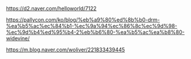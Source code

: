 https://d2.naver.com/helloworld/7122

https://pallycon.com/ko/blog/%eb%a9%80%ed%8b%b0-drm-%ea%b5%ac%ec%84%b1-%ec%9a%94%ec%86%8c%ec%9d%98-%ec%9d%b4%ed%95%b4-2%eb%b6%80-%ea%b5%ac%ea%b8%80-widevine/

https://m.blog.naver.com/woliver/221833439445
